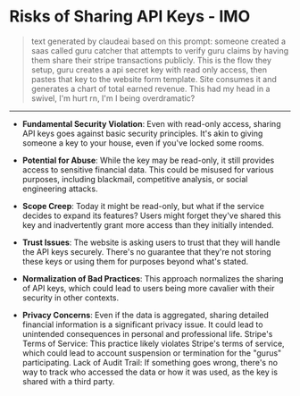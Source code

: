 # Risks of Sharing API Keys - IMO

> text generated by claudeai based on this prompt: someone created a saas called guru catcher that attempts to verify guru claims by having them share their stripe transactions publicly. This is the flow they setup, guru creates a api secret key with read only access, then pastes that key to the website form template. Site consumes it and generates a chart of total earned revenue. This had my head in a swivel, I'm hurt rn, I'm I being overdramatic?

---

- **Fundamental Security Violation**: Even with read-only access, sharing API keys goes against basic security principles. It's akin to giving someone a key to your house, even if you've locked some rooms.

- **Potential for Abuse**: While the key may be read-only, it still provides access to sensitive financial data. This could be misused for various purposes, including blackmail, competitive analysis, or social engineering attacks.

- **Scope Creep**: Today it might be read-only, but what if the service decides to expand its features? Users might forget they've shared this key and inadvertently grant more access than they initially intended.

- **Trust Issues**: The website is asking users to trust that they will handle the API keys securely. There's no guarantee that they're not storing these keys or using them for purposes beyond what's stated.

- **Normalization of Bad Practices**: This approach normalizes the sharing of API keys, which could lead to users being more cavalier with their security in other contexts.

- **Privacy Concerns**: Even if the data is aggregated, sharing detailed financial information is a significant privacy issue. It could lead to unintended consequences in personal and professional life.
  Stripe's Terms of Service: This practice likely violates Stripe's terms of service, which could lead to account suspension or termination for the "gurus" participating.
  Lack of Audit Trail: If something goes wrong, there's no way to track who accessed the data or how it was used, as the key is shared with a third party.
